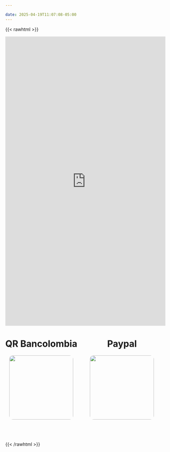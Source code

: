 ```yaml
---

date: 2025-04-19T11:07:08-05:00
---
```


{{< rawhtml >}}
<script src="https://donorbox.org/widget.js" paypalExpress="true"></script>
<iframe src="https://donorbox.org/embed/donaciones-92?amount=30" name="donorbox" allowpaymentrequest="allowpaymentrequest" seamless="seamless" frameborder="0" scrolling="no" height="900px" width="100%" style="max-width: 500px; min-width: 250px; max-height:none!important" allow="payment"></iframe>
<br>
<div style="display: flex; justify-content: flex-start; gap: 40px; align-items: flex-start;">
  <div style="text-align: center;">
    <h1 style="text-align: center;">QR Bancolombia</h1>
    <a target="_blank">
      <img style="width: 200px; border-radius: 12px;" src="/images/bcqr.png" href="https://www.paypal.com/ncp/payment/HRXDN58Q5JLRN">
    </a>
  </div>
  <div style="text-align: center;">
    <h1 style="text-align: center;">Paypal</h1>
    <a href="https://www.paypal.com/ncp/payment/HRXDN58Q5JLRN" target="_blank">
      <img style="width: 200px; border-radius: 12px;" src="/images/paypal.png" href="https://www.paypal.com/ncp/payment/HRXDN58Q5JLRN">
    </a>
  </div>
</div>
<br><br><br><br>
{{< /rawhtml >}}

